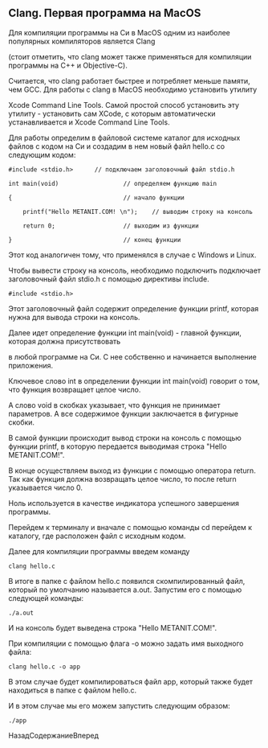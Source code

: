 ## Clang. Первая программа на MacOS

Для компиляции программы на Си в MacOS одним из наиболее популярных компиляторов является Clang 
(стоит отметить, что clang может также применяться для компиляции программы на C++ и Objective-C). 
Считается, что clang работает быстрее и потребляет меньше памяти, чем GCC. Для работы с clang в MacOS необходимо установить утилиту  
Xcode Command Line Tools. Самой простой способ установить эту утилиту - установить сам XCode, с которым автоматически устанавливается и Xcode Command Line Tools.

Для работы определим в файловой системе каталог для исходных файлов с кодом на Си и создадим в нем новый файл hello.c со следующим кодом:

```
#include <stdio.h>		// подключаем заголовочный файл stdio.h
int main(void)					// определяем функцию main
{								// начало функции
	printf("Hello METANIT.COM! \n");	// выводим строку на консоль
	return 0;					// выходим из функции
}								// конец функции
```

Этот код аналогичен тому, что применялся в случае с Windows и Linux.

Чтобы вывести строку на консоль, необходимо подключить подключает заголовочный файл stdio.h с помощью директивы include.

```
#include <stdio.h>
```

Этот заголовочный файл содержит определение функции printf, которая нужна для вывода строки на консоль.

Далее идет определение функции int main(void) - главной функции, которая должна присутствовать 
в любой программе на Си. С нее собственно и начинается выполнение приложения.

Ключевое слово int в определении функции int main(void) говорит о том, что функция возвращает целое число. 
А слово void в скобках указывает, что функция не принимает параметров. А все содержимое функции заключается в фигурные скобки.

В самой функции происходит вывод строки на консоль с помощью функции printf, в которую передается выводимая строка "Hello METANIT.COM!".

В конце осуществляем выход из функции с помощью оператора return. Так как функция должна возвращать целое число, то после return указывается число 0. 
Ноль используется в качестве индикатора успешного завершения программы.

Перейдем к терминалу и вначале с помощью команды cd перейдем к каталогу, где расположен файл с исходным кодом.

Далее для компиляции программы введем команду

```
clang hello.c
```

В итоге в папке с файлом hello.c появился скомпилированный файл, который по умолчанию называется a.out. Запустим его с помощью следующей команды:

```
./a.out
```

И на консоль будет выведена строка "Hello METANIT.COM!".

При компиляции с помощью флага -o можно задать имя выходного файла:

```
clang hello.c -o app
```

В этом случае будет компилироваться файл app, который также будет находиться в папке с файлом hello.c. 
И в этом случае мы его можем запустить следующим образом:

```
./app
```

НазадСодержаниеВперед

